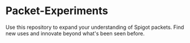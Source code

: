 # Packet-Experiments
Use this repository to expand your understanding of Spigot packets. Find new uses and innovate beyond what's been seen before.
